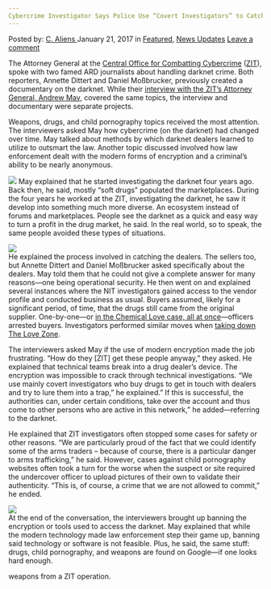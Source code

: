 ```yaml
---
Cybercrime Investigator Says Police Use “Covert Investigators” to Catch Darknet Vendors
---
```

<article class="post-listing post-17642 post type-post status-publish format-standard has-post-thumbnail hentry  tag-catch tag-covert tag-cybercrime tag-darknet tag-investigator tag-investigators tag-police tag-vendors">
    <div class="post-inner">
        <span>Posted by: <a href="https://www.deepdotweb.com/author/caliens/" title="">C. Aliens </a></span>
    <span>January 21, 2017</span>
    <span>in <a href="https://www.deepdotweb.com/category/deepdot-news/" rel="category tag">Featured</a>, <a href="https://www.deepdotweb.com/category/news-updates/" rel="category tag">News Updates</a></span>
    <span><a href="https://www.deepdotweb.com/2017/01/21/cybercrime-investigator-says-police-use-covert-investigators-catch-darknet-vendors/#respond">Leave a comment</a></span>
    </p>
    <div class="clear"></div>
    <div class="entry">
    <p>The Attorney General at the <a href="https://www.deepdotweb.com/2015/10/09/new-international-task-force-planned-to-combat-cyber-crime/">Central Office for Combatting Cybercrime</a> (<a href="https://gsta-frankfurt-justiz.hessen.de/irj/GSTA_Internet?cid=66c140a3e2c1e6f75757451f6db4574e">ZIT</a>), spoke with two famed ARD journalists about handling darknet crime. Both reporters, Annette Dittert and Daniel Moßbrucker, previously created a documentary on the darknet. While their <a href="http://www.ndr.de/nachrichten/netzwelt/Wir-setzen-vor-allem-verdeckte-Ermittler-ein,darknet124.html">interview with the ZIT’s Attorney General, Andrew May</a>, covered the same topics, the interview and documentary were separate projects.</p>
    <p>Weapons, drugs, and child pornography topics received the most attention. The interviewers asked May how cybercrime (on the darknet) had changed over time. May talked about methods by which darknet dealers learned to utilize to outsmart the law. Another topic discussed involved how law enforcement dealt with the modern forms of encryption and a criminal’s ability to be nearly anonymous.</p>
    <p><img class="wp-image-17646 aligncenter" src="https://www.deepdotweb.com/wp-content/uploads/2017/01/word-image-20.jpeg" srcset="https://www.deepdotweb.com/wp-content/uploads/2017/01/word-image-20.jpeg 568w, https://www.deepdotweb.com/wp-content/uploads/2017/01/word-image-20-300x169.jpeg 300w" sizes="(max-width: 568px) 100vw, 568px" /> May explained that he started investigating the darknet four years ago. Back then, he said, mostly “soft drugs” populated the marketplaces. During the four years he worked at the ZIT, investigating the darknet, he saw it develop into something much more diverse. An ecosystem instead of forums and marketplaces. People see the darknet as a quick and easy way to turn a profit in the drug market, he said. In the real world, so to speak, the same people avoided these types of situations.</p>
    <p><img class="wp-image-17647 aligncenter" src="https://www.deepdotweb.com/wp-content/uploads/2017/01/word-image-21.jpeg" srcset="https://www.deepdotweb.com/wp-content/uploads/2017/01/word-image-21.jpeg 568w, https://www.deepdotweb.com/wp-content/uploads/2017/01/word-image-21-300x169.jpeg 300w" sizes="(max-width: 568px) 100vw, 568px" /><br />
    He explained the process involved in catching the dealers. The sellers too, but Annette Dittert and Daniel Moßbrucker asked specifically about the dealers. May told them that he could not give a complete answer for many reasons—one being operational security. He then went on and explained several instances where the NIT investigators gained access to the vendor profile and conducted business as usual. Buyers assumed, likely for a significant period, of time, that the drugs still came from the original supplier. One-by-one—or <a href="https://www.deepdotweb.com/2016/09/12/nationwide-raid-vendor-chemical-loves-customers-germany/">in the Chemical Love case, all at once</a>—officers arrested buyers. Investigators performed similar moves when <a href="https://www.deepdotweb.com/2016/07/20/police-infiltrated-darknet-forum-hunt-pedophiles/">taking down The Love Zone</a>.</p>
    <p>The interviewers asked May if the use of modern encryption made the job frustrating. “How do they [ZIT] get these people anyway,” they asked. He explained that technical teams break into a drug dealer’s device. The encryption was impossible to crack through technical investigations. “We use mainly covert investigators who buy drugs to get in touch with dealers and try to lure them into a trap,” he explained.” If this is successful, the authorities can, under certain conditions, take over the account and thus come to other persons who are active in this network,” he added—referring to the darknet.</p>
    <p>He explained that ZIT investigators often stopped some cases for safety or other reasons. “We are particularly proud of the fact that we could identify some of the arms traders &#8211; because of course, there is a particular danger to arms trafficking,” he said. However, cases against child pornography websites often took a turn for the worse when the suspect or site required the undercover officer to upload pictures of their own to validate their authenticity. “This is, of course, a crime that we are not allowed to commit,” he ended.</p>
    <p><img class="wp-image-17648 aligncenter" src="https://www.deepdotweb.com/wp-content/uploads/2017/01/word-image-22.jpeg" srcset="https://www.deepdotweb.com/wp-content/uploads/2017/01/word-image-22.jpeg 568w, https://www.deepdotweb.com/wp-content/uploads/2017/01/word-image-22-300x169.jpeg 300w" sizes="(max-width: 568px) 100vw, 568px" /><br />
    At the end of the conversation, the interviewers brought up banning the encryption or tools used to access the darknet. May explained that while the modern technology made law enforcement step their game up, banning said technology or software is not feasible. Plus, he said, the same stuff: drugs, child pornography, and weapons are found on Google—if one looks hard enough.</p>
    <p>weapons from a ZIT operation.</p>
    </div>
    <span style="display:none"><a href="https://www.deepdotweb.com/tag/catch/" rel="tag">catch</a> <a href="https://www.deepdotweb.com/tag/covert/" rel="tag">covert</a> <a href="https://www.deepdotweb.com/tag/cybercrime/" rel="tag">cybercrime</a> <a href="https://www.deepdotweb.com/tag/darknet/" rel="tag">darknet</a> <a href="https://www.deepdotweb.com/tag/investigator/" rel="tag">investigator</a> <a href="https://www.deepdotweb.com/tag/investigators/" rel="tag">investigators</a> <a href="https://www.deepdotweb.com/tag/police/" rel="tag">police</a> <a href="https://www.deepdotweb.com/tag/vendors/" rel="tag">vendors</a></span> <span style="display:none" class="updated">2017-01-21</span>
    <div style="display:none" class="vcard author" itemprop="author" itemscope itemtype="http://schema.org/Person"><strong class="fn" itemprop="name"><a href="https://www.deepdotweb.com/author/caliens/" title="Posts by C. Aliens" rel="author">C. Aliens</a></strong></div>
    </div>
</article>

